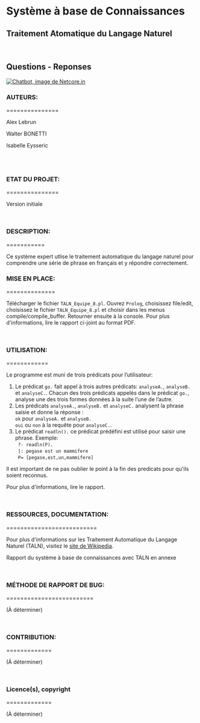 # Système à base de Connaissances
## Traitement Atomatique du Langage Naturel
<br>

## Questions - Reponses

<p><a href=""><img src="https://netcore.in/wp-content/themes/netcore/img/product/chatbot-header.jpg"alt="Chatbot, image de Netcore.in"></a><br>

### AUTEURS:<br>
===============
<p>Alex Lebrun</p>
<p>Walter BONETTI</p>
<p>Isabelle Eysseric</p>
<br>
<br>

### ETAT DU PROJET:
===============
<p>Version initiale</p>
<br>


### DESCRIPTION:
===========
<p>Ce système expert utlise le traitement automatique du langage naturel pour comprendre une série de phrase en français et y répondre correctement.</p>


### MISE EN PLACE:
==============
<p>Télécharger le fichier <code>TALN_Equipe_8.pl</code>.   Ouvrez <code>Prolog</code>, choisissez file/edit, choisissez le fichier <code>TALN_Equipe_8.pl</code> et choisir dans les menus compile/compile_buffer. Retourner ensuite à la console.  Pour plus d'informations, lire le rapport ci-joint au format PDF.</p>
<br>


### UTILISATION:
============
<p>Le programme est muni de trois prédicats pour l’utilisateur:</p>
<ol>
<li>Le prédicat <code>go.</code> fait appel à trois autres prédicats: <code>analyseA.</code>, <code>analyseB.</code> et <code>analyseC.</code>. Chacun des trois prédicats appelés dans le prédicat <code>go.</code>, analyse une des trois formes données à la suite l’une de l’autre.</li>
<li>Les prédicats <code>analyseA.</code>, <code>analyseB.</code> et <code>analyseC.</code> analysent la phrase saisie et donne la réponse : <br>
<code>ok</code> pour <code>analyseA.</code> et <code>analyseB.</code>  <br>
<code>oui</code> ou <code>non</code> à la requête pour <code>analyseC.</code>. <br> </li>
<li>Le prédicat <code>readln().</code> ce prédicat prédéfini est utilisé pour saisir une phrase. 
Exemple:<br>
<code> ?- readln(P).</code> <br>
<code> |: pegase est un mammifere</code> <br>
<code> P= [pegase,est,un,mammifere]</code> <br></li>
</ol>
<p>Il est important de ne pas oublier le point à la fin des predicats pour qu'ils soient reconnus.</p>
<p>Pour plus d'informations, lire le rapport.</p>
<br>


### RESSOURCES, DOCUMENTATION:
==========================
<p>Pour plus d'informations sur les Traitement Automatique du Langage Naturel (TALN), visitez le <a href="https://fr.wikipedia.org/wiki/Traitement_automatique_du_langage_naturel"> site de Wikipedia</a>.</p>
<p>Rapport du système à base de connaissances avec TALN en annexe</p>
<br>


### MÉTHODE DE RAPPORT DE BUG:
=========================
<p>(À déterminer)</p>
<br>


### CONTRIBUTION:
=============
<p>(À déterminer)</p>
<br>


### Licence(s), copyright
=============
<p>(À déterminer)</p>
<br>
